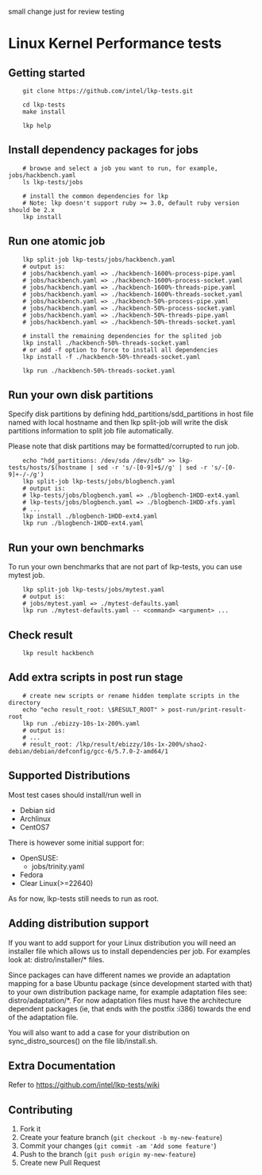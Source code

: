 small change just for review testing

# Linux Kernel Performance tests

## Getting started

```
	git clone https://github.com/intel/lkp-tests.git

	cd lkp-tests
	make install

	lkp help
```

## Install dependency packages for jobs

```
	# browse and select a job you want to run, for example, jobs/hackbench.yaml
	ls lkp-tests/jobs
	
	# install the common dependencies for lkp
	# Note: lkp doesn't support ruby >= 3.0, default ruby version should be 2.x
	lkp install
```

## Run one atomic job

```
	lkp split-job lkp-tests/jobs/hackbench.yaml
	# output is:
	# jobs/hackbench.yaml => ./hackbench-1600%-process-pipe.yaml
	# jobs/hackbench.yaml => ./hackbench-1600%-process-socket.yaml
	# jobs/hackbench.yaml => ./hackbench-1600%-threads-pipe.yaml
	# jobs/hackbench.yaml => ./hackbench-1600%-threads-socket.yaml
	# jobs/hackbench.yaml => ./hackbench-50%-process-pipe.yaml
	# jobs/hackbench.yaml => ./hackbench-50%-process-socket.yaml
	# jobs/hackbench.yaml => ./hackbench-50%-threads-pipe.yaml
	# jobs/hackbench.yaml => ./hackbench-50%-threads-socket.yaml

	# install the remaining dependencies for the splited job
	lkp install ./hackbench-50%-threads-socket.yaml
	# or add -f option to force to install all dependencies
	lkp install -f ./hackbench-50%-threads-socket.yaml

	lkp run ./hackbench-50%-threads-socket.yaml
```

## Run your own disk partitions

Specify disk partitions by defining hdd_partitions/sdd_partitions in host file
named with local hostname and then lkp split-job will write the disk partitions
information to split job file automatically.

Please note that disk partitions may be formatted/corrupted to run job.

```
	echo "hdd_partitions: /dev/sda /dev/sdb" >> lkp-tests/hosts/$(hostname | sed -r 's/-[0-9]+$//g' | sed -r 's/-[0-9]+-/-/g')
	lkp split-job lkp-tests/jobs/blogbench.yaml
	# output is:
	# lkp-tests/jobs/blogbench.yaml => ./blogbench-1HDD-ext4.yaml
	# lkp-tests/jobs/blogbench.yaml => ./blogbench-1HDD-xfs.yaml
	# ...
	lkp install ./blogbench-1HDD-ext4.yaml
	lkp run ./blogbench-1HDD-ext4.yaml
```

## Run your own benchmarks

To run your own benchmarks that are not part of lkp-tests, you can use mytest job.

```
	lkp split-job lkp-tests/jobs/mytest.yaml
	# output is:
	# jobs/mytest.yaml => ./mytest-defaults.yaml
	lkp run ./mytest-defaults.yaml -- <command> <argument> ...
```

## Check result
```
	lkp result hackbench
```

## Add extra scripts in post run stage
```
	# create new scripts or rename hidden template scripts in the directory
	echo "echo result_root: \$RESULT_ROOT" > post-run/print-result-root
	lkp run ./ebizzy-10s-1x-200%.yaml
	# output is:
	# ...
	# result_root: /lkp/result/ebizzy/10s-1x-200%/shao2-debian/debian/defconfig/gcc-6/5.7.0-2-amd64/1
```

## Supported Distributions

Most test cases should install/run well in

- Debian sid
- Archlinux
- CentOS7

There is however some initial support for:

- OpenSUSE:
	- jobs/trinity.yaml
- Fedora
- Clear Linux(>=22640)

As for now, lkp-tests still needs to run as root.

## Adding distribution support

If you want to add support for your Linux distribution you will need
an installer file which allows us to install dependencies per job. For
examples look at: distro/installer/* files.

Since packages can have different names we provide an adaptation mapping for a
base Ubuntu package (since development started with that) to your own
distribution package name, for example adaptation files see:
distro/adaptation/*. For now adaptation files must have the architecture
dependent packages (ie, that ends with the postfix :i386) towards the end
of the adaptation file.

You will also want to add a case for your distribution on sync_distro_sources()
on the file lib/install.sh.

## Extra Documentation
Refer to https://github.com/intel/lkp-tests/wiki

## Contributing

1. Fork it
2. Create your feature branch (`git checkout -b my-new-feature`)
3. Commit your changes (`git commit -am 'Add some feature'`)
4. Push to the branch (`git push origin my-new-feature`)
5. Create new Pull Request
